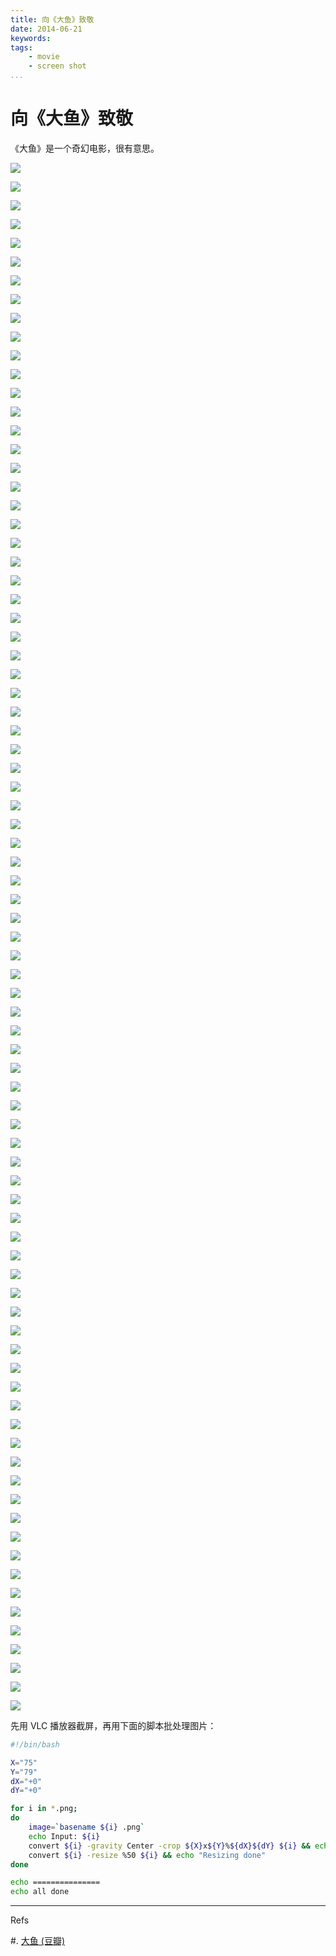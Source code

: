 ```yaml
---
title: 向《大鱼》致敬
date: 2014-06-21
keywords:
tags:
    - movie
    - screen shot
...
```


向《大鱼》致敬
==============

《大鱼》是一个奇幻电影，很有意思。

![][001]

![][002]

![][003]

![][004]

![][005]

![][006]

![][007]

![][008]

![][009]

![][010]

![][011]

![][012]

![][013]

![][014]

![][015]

![][016]

![][017]

![][018]

![][019]

![][020]

![][021]

![][022]

![][023]

![][024]

![][025]

![][026]

![][027]

![][028]

![][029]

![][030]

![][031]

![][032]

![][033]

![][034]

![][035]

![][036]

![][037]

![][038]

![][039]

![][040]

![][041]

![][042]

![][043]

![][044]

![][045]

![][046]

![][047]

![][048]

![][049]

![][050]

![][051]

![][052]

![][053]

![][054]

![][055]

![][056]

![][057]

![][058]

![][059]

![][060]

![][061]

![][062]

![][063]

![][064]

![][065]

![][066]

![][067]

![][068]

![][069]

![][070]

![][071]

![][072]

![][073]

![][074]

![][075]

![][076]

![][077]

![][078]

![][079]

![][080]

![][081]

![][082]

![][083]

[001]: http://gnat-tang-shared-image.qiniudn.com/big-fish/11.png
[002]: http://gnat-tang-shared-image.qiniudn.com/big-fish/12.png
[003]: http://gnat-tang-shared-image.qiniudn.com/big-fish/13.png
[004]: http://gnat-tang-shared-image.qiniudn.com/big-fish/14.png
[005]: http://gnat-tang-shared-image.qiniudn.com/big-fish/15.png
[006]: http://gnat-tang-shared-image.qiniudn.com/big-fish/21.png
[007]: http://gnat-tang-shared-image.qiniudn.com/big-fish/22.png
[008]: http://gnat-tang-shared-image.qiniudn.com/big-fish/31.png
[009]: http://gnat-tang-shared-image.qiniudn.com/big-fish/32.png
[010]: http://gnat-tang-shared-image.qiniudn.com/big-fish/33.png
[011]: http://gnat-tang-shared-image.qiniudn.com/big-fish/34.png
[012]: http://gnat-tang-shared-image.qiniudn.com/big-fish/35.png
[013]: http://gnat-tang-shared-image.qiniudn.com/big-fish/36.png
[014]: http://gnat-tang-shared-image.qiniudn.com/big-fish/37.png
[015]: http://gnat-tang-shared-image.qiniudn.com/big-fish/38.png
[016]: http://gnat-tang-shared-image.qiniudn.com/big-fish/39.png
[017]: http://gnat-tang-shared-image.qiniudn.com/big-fish/40.png
[018]: http://gnat-tang-shared-image.qiniudn.com/big-fish/41.png
[019]: http://gnat-tang-shared-image.qiniudn.com/big-fish/42.png
[020]: http://gnat-tang-shared-image.qiniudn.com/big-fish/43.png
[021]: http://gnat-tang-shared-image.qiniudn.com/big-fish/44.png
[022]: http://gnat-tang-shared-image.qiniudn.com/big-fish/45.png
[023]: http://gnat-tang-shared-image.qiniudn.com/big-fish/46.png
[024]: http://gnat-tang-shared-image.qiniudn.com/big-fish/47.png
[025]: http://gnat-tang-shared-image.qiniudn.com/big-fish/48.png
[026]: http://gnat-tang-shared-image.qiniudn.com/big-fish/49.png
[027]: http://gnat-tang-shared-image.qiniudn.com/big-fish/50.png
[028]: http://gnat-tang-shared-image.qiniudn.com/big-fish/51.png
[029]: http://gnat-tang-shared-image.qiniudn.com/big-fish/52.png
[030]: http://gnat-tang-shared-image.qiniudn.com/big-fish/53.png
[031]: http://gnat-tang-shared-image.qiniudn.com/big-fish/54.png
[032]: http://gnat-tang-shared-image.qiniudn.com/big-fish/55.png
[033]: http://gnat-tang-shared-image.qiniudn.com/big-fish/56.png
[034]: http://gnat-tang-shared-image.qiniudn.com/big-fish/57.png
[035]: http://gnat-tang-shared-image.qiniudn.com/big-fish/58.png
[036]: http://gnat-tang-shared-image.qiniudn.com/big-fish/59.png
[037]: http://gnat-tang-shared-image.qiniudn.com/big-fish/60.png
[038]: http://gnat-tang-shared-image.qiniudn.com/big-fish/61.png
[039]: http://gnat-tang-shared-image.qiniudn.com/big-fish/62.png
[040]: http://gnat-tang-shared-image.qiniudn.com/big-fish/63.png
[041]: http://gnat-tang-shared-image.qiniudn.com/big-fish/64.png
[042]: http://gnat-tang-shared-image.qiniudn.com/big-fish/65.png
[043]: http://gnat-tang-shared-image.qiniudn.com/big-fish/66.png
[044]: http://gnat-tang-shared-image.qiniudn.com/big-fish/67.png
[045]: http://gnat-tang-shared-image.qiniudn.com/big-fish/68.png
[046]: http://gnat-tang-shared-image.qiniudn.com/big-fish/69.png
[047]: http://gnat-tang-shared-image.qiniudn.com/big-fish/70.png
[048]: http://gnat-tang-shared-image.qiniudn.com/big-fish/71.png
[049]: http://gnat-tang-shared-image.qiniudn.com/big-fish/72.png
[050]: http://gnat-tang-shared-image.qiniudn.com/big-fish/73.png
[051]: http://gnat-tang-shared-image.qiniudn.com/big-fish/74.png
[052]: http://gnat-tang-shared-image.qiniudn.com/big-fish/75.png
[053]: http://gnat-tang-shared-image.qiniudn.com/big-fish/76.png
[054]: http://gnat-tang-shared-image.qiniudn.com/big-fish/77.png
[055]: http://gnat-tang-shared-image.qiniudn.com/big-fish/78.png
[056]: http://gnat-tang-shared-image.qiniudn.com/big-fish/79.png
[057]: http://gnat-tang-shared-image.qiniudn.com/big-fish/80.png
[058]: http://gnat-tang-shared-image.qiniudn.com/big-fish/81.png
[059]: http://gnat-tang-shared-image.qiniudn.com/big-fish/82.png
[060]: http://gnat-tang-shared-image.qiniudn.com/big-fish/83.png
[061]: http://gnat-tang-shared-image.qiniudn.com/big-fish/84.png
[062]: http://gnat-tang-shared-image.qiniudn.com/big-fish/85.png
[063]: http://gnat-tang-shared-image.qiniudn.com/big-fish/86.png
[064]: http://gnat-tang-shared-image.qiniudn.com/big-fish/87.png
[065]: http://gnat-tang-shared-image.qiniudn.com/big-fish/88.png
[066]: http://gnat-tang-shared-image.qiniudn.com/big-fish/89.png
[067]: http://gnat-tang-shared-image.qiniudn.com/big-fish/90.png
[068]: http://gnat-tang-shared-image.qiniudn.com/big-fish/91.png
[069]: http://gnat-tang-shared-image.qiniudn.com/big-fish/92.png
[070]: http://gnat-tang-shared-image.qiniudn.com/big-fish/93.png
[071]: http://gnat-tang-shared-image.qiniudn.com/big-fish/94.png
[072]: http://gnat-tang-shared-image.qiniudn.com/big-fish/95.png
[073]: http://gnat-tang-shared-image.qiniudn.com/big-fish/96.png
[074]: http://gnat-tang-shared-image.qiniudn.com/big-fish/97.png
[075]: http://gnat-tang-shared-image.qiniudn.com/big-fish/98.png
[076]: http://gnat-tang-shared-image.qiniudn.com/big-fish/99.png
[077]: http://gnat-tang-shared-image.qiniudn.com/big-fish/99-a.png
[078]: http://gnat-tang-shared-image.qiniudn.com/big-fish/99-b.png
[079]: http://gnat-tang-shared-image.qiniudn.com/big-fish/99-c.png
[080]: http://gnat-tang-shared-image.qiniudn.com/big-fish/99-d.png
[081]: http://gnat-tang-shared-image.qiniudn.com/big-fish/99-e.png
[082]: http://gnat-tang-shared-image.qiniudn.com/big-fish/99-f.png
[083]: http://gnat-tang-shared-image.qiniudn.com/big-fish/99-g.png

先用 VLC 播放器截屏，再用下面的脚本批处理图片：

```bash
#!/bin/bash

X="75"
Y="79"
dX="+0"
dY="+0"

for i in *.png;
do
    image=`basename ${i} .png`
    echo Input: ${i}
    convert ${i} -gravity Center -crop ${X}x${Y}%${dX}${dY} ${i} && echo "Croping done"
    convert ${i} -resize %50 ${i} && echo "Resizing done"
done

echo ===============
echo all done
```

---

Refs

#. [大鱼 (豆瓣)][big-fish]

[big-fish]: http://movie.douban.com/subject/1291545/
